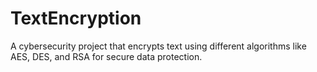 # TextEncryption
A cybersecurity project that encrypts text using different algorithms like AES, DES, and RSA for secure data protection.
